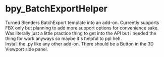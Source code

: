 # bpy_BatchExportHelper
Turned Blenders BatchExport template into an add-on.
Currently supports FBX only but planning to add more support options for convenience sake.
<br/>
Was literally just a little practice thing to get into the API but i needed the thing for work anyways so maybe it's helpful to ppl heh.
<br/>
Install the .py like any other add-on. There should be a Button in the 3D Viewport side panel.
